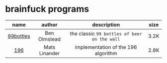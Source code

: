# brainfuck programs

| name                           | author         | description                                  | size |
|:------------------------------:|:--------------:|:--------------------------------------------:|:----:|
| [99bottles](bfsrc/99bottles.b) | Ben Olmstead   | the classic `99 bottles of beer on the wall` | 3.2K |
| [196](bfsrc/196/)              | Mats Linander  | implementation of the 196 algorithm          | 2.8K |
